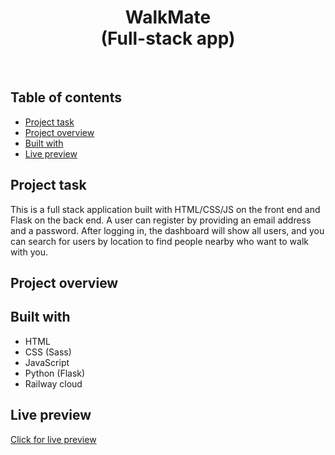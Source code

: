 <h1 align="center">
  WalkMate<br>
  (Full-stack app)
</h1>
<br>


## Table of contents
- [Project task](#project-task)
- [Project overview](#project-overview)
- [Built with](#built-with)
- [Live preview](#live-preview)


## Project task
This is a full stack application built with HTML/CSS/JS on the front end and Flask on the back end. A user can register by providing an email address and a password. 
After logging in, the dashboard will show all users, and you can search for users by location to find people nearby who want to walk with you.

## Project overview


## Built with
- HTML
- CSS (Sass)
- JavaScript
- Python (Flask)
- Railway cloud
 
## Live preview
[Click for live preview](https://walkmate.up.railway.app/)

